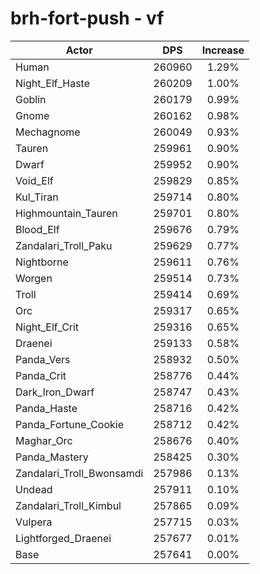 # brh-fort-push - vf
| Actor | DPS | Increase |
|---|:---:|:---:|
|Human|260960|1.29%|
|Night_Elf_Haste|260209|1.00%|
|Goblin|260179|0.99%|
|Gnome|260162|0.98%|
|Mechagnome|260049|0.93%|
|Tauren|259961|0.90%|
|Dwarf|259952|0.90%|
|Void_Elf|259829|0.85%|
|Kul_Tiran|259714|0.80%|
|Highmountain_Tauren|259701|0.80%|
|Blood_Elf|259676|0.79%|
|Zandalari_Troll_Paku|259629|0.77%|
|Nightborne|259611|0.76%|
|Worgen|259514|0.73%|
|Troll|259414|0.69%|
|Orc|259317|0.65%|
|Night_Elf_Crit|259316|0.65%|
|Draenei|259133|0.58%|
|Panda_Vers|258932|0.50%|
|Panda_Crit|258776|0.44%|
|Dark_Iron_Dwarf|258747|0.43%|
|Panda_Haste|258716|0.42%|
|Panda_Fortune_Cookie|258712|0.42%|
|Maghar_Orc|258676|0.40%|
|Panda_Mastery|258425|0.30%|
|Zandalari_Troll_Bwonsamdi|257986|0.13%|
|Undead|257911|0.10%|
|Zandalari_Troll_Kimbul|257865|0.09%|
|Vulpera|257715|0.03%|
|Lightforged_Draenei|257677|0.01%|
|Base|257641|0.00%|
